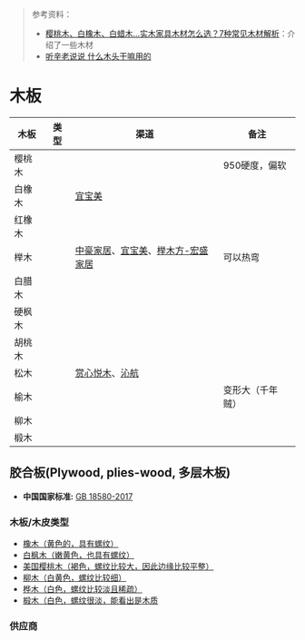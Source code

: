 > 参考资料：
>
> - [樱桃木、白橡木、白蜡木…实木家具木材怎么选？7种常见木材解析](https://www.bilibili.com/video/BV1d14y1G7d6/?spm_id_from=333.337.search-card.all.click&vd_source=b736aa3d7f0fdf47b59ea3021dc810ab)：介绍了一些木材
> - [听辛老说说 什么木头干嘛用的](https://www.bilibili.com/video/BV1rt41127Ei/?spm_id_from=333.880.my_history.page.click&vd_source=b736aa3d7f0fdf47b59ea3021dc810ab)

# 木板

| 木板   | 类型 | 渠道                                                         | 备注             |
| ------ | ---- | ------------------------------------------------------------ | ---------------- |
| 樱桃木 |      |                                                              | 950硬度，偏软    |
| 白橡木 |      | [宜宝美](https://item.taobao.com/item.htm?abbucket=19&id=787977678127&ns=1&pisk=fFhSh_fZPDh4J7vyCwL4CGKdbMPCVDONVwaKS2CPJ7F8vxgiAu8HE7kbAmnb2_8kEJEIq7enUkrzAWgnfE-w_CuorWVJbhRwugXKq7URpJepJrUUSQt23iuorWqduMpZH4jQUUsAeyEplSULJ9FLe8dYko4FeknL2-IY5PVL9WnLMrULR9CLekEYko4GvgBRwiBYWzU8J_nKkEaHr9jb8gaqPE0YsLWJVLg4c6C1oywRC4WF_1lYy8GL2oa4uja7FlwXCc--1V3-syGHW9ZI8YnzoDO6cShSVbebOB10aVMxV-MWAswmHVcLhxx1IV0-VAetwITmAm3iI7hJx_ropqhL0bLFOlHZSSamTnf8AxHKa8Vh23ajNVGIdguA_lwKP9_bI6abbETfK9AWs2ZfmL01c8U0yC8Xlilhj6CM3X8fn3e8ozn2lEsqt&priceTId=213e380617297391734991910e54f0&skuId=5456160148706&spm=a21n57.1.item.48.1a40523chx9dcj&utparam=%7B%22aplus_abtest%22%3A%22fba75f22fd9e05eb4407320a5942aab3%22%7D&xxc=taobaoSearch) |                  |
| 红橡木 |      |                                                              |                  |
| 榉木   |      | [中豪家居](https://item.taobao.com/item.htm?abbucket=19&id=815506733892&ns=1&pisk=fOaKLbM0v1dKfmR9X3siqZNUkq5iJzFFKJPXrYDHVReTNAYlT2jry8HTUvmnRvY-y7ezE8FPTbM7F8HuxGb0TWurPt2RoZVE5GMEFJLIOc1SiXOCJNjGOWurPTdMPibYT-iBo_GINf1tZbkWA8iICCGECbtIP8MsfjGDd4wSP1HsMXhSFYtIfcGrCLGIOXN6fjGyRLtIV1FsQbTlJUH6mYT84Ia8fpT14E84WfBECWEs_fUtaDMjewTJyQlKvxNICtn9LIo8pDUGJKlLfSeZ987282i8AogQytQK5Srgdfe5H3H_Dyz-myBv0vaEU-3QXOTKP2lYwmqGNnHgV5ztXyIDafz3NyomlZJIElVYybUPUNeYOJEjcy9d4-z0kV4HnxhkA1C943oI_OsMwBXYu6cx6xfpe3-rjghtn1hw43oI_fHcsJty4cjR.&priceTId=2147bfc217296886332768349e7f07&skuId=5511146756490&spm=a21n57.1.item.13.d85b523cxKz2cr&utparam=%7B%22aplus_abtest%22%3A%2251d39a5007f1c3e691e5b5fd74d30ed2%22%7D&xxc=taobaoSearch)、[宜宝美](https://item.taobao.com/item.htm?abbucket=19&id=787977678127&ns=1&pisk=fFhSh_fZPDh4J7vyCwL4CGKdbMPCVDONVwaKS2CPJ7F8vxgiAu8HE7kbAmnb2_8kEJEIq7enUkrzAWgnfE-w_CuorWVJbhRwugXKq7URpJepJrUUSQt23iuorWqduMpZH4jQUUsAeyEplSULJ9FLe8dYko4FeknL2-IY5PVL9WnLMrULR9CLekEYko4GvgBRwiBYWzU8J_nKkEaHr9jb8gaqPE0YsLWJVLg4c6C1oywRC4WF_1lYy8GL2oa4uja7FlwXCc--1V3-syGHW9ZI8YnzoDO6cShSVbebOB10aVMxV-MWAswmHVcLhxx1IV0-VAetwITmAm3iI7hJx_ropqhL0bLFOlHZSSamTnf8AxHKa8Vh23ajNVGIdguA_lwKP9_bI6abbETfK9AWs2ZfmL01c8U0yC8Xlilhj6CM3X8fn3e8ozn2lEsqt&priceTId=213e380617297391734991910e54f0&skuId=5456160148706&spm=a21n57.1.item.48.1a40523chx9dcj&utparam=%7B%22aplus_abtest%22%3A%22fba75f22fd9e05eb4407320a5942aab3%22%7D&xxc=taobaoSearch)、[榉木方-宏盛家居](https://item.taobao.com/item.htm?id=676024638412&ns=1&pisk=f8fjhFGFlGCzSw24dVUydDEtYcR1fGNEcVTO-NhqWIdvXT_hfnzgnIWWfgIWDjz0ndK1mIpG3h-2fC_GAzrUTW7coCAYYkPUzmDOmILvXxdTWULeSSZzU07coCxtzceFeZm63riiHFKTPQL9Wfd9HKpJy3YsDqI9DLnJReA96CI9wUL95Ah9HhKJy3YEDAd9BUHJWEh9kdIOyzTMy4oW7mTPlzbJt-kYWwQvVX_hwEUBAWxr62fklatdkRct6_TXH1GTiQRe6tQVVpWbAjOFk9jMJinYcU1fR16d27lX1aBd1QC824-AKa16gsUaMQCfcsp5XVkyH9jVpL1zcbxdea_wFT4i3hWHWGvh_kcDDNQht9RQ1VT5dad54lheAdQjC49n1UtUPzMiISNh53iunwiWHUYYTzaS41mn6X2P_zMuDKLkkgz7P05G.&priceTId=2150461d17297390844903931eeb69&skuId=5029026554610&spm=a21n57.1.item.1.1a40523chx9dcj&utparam=%7B%22aplus_abtest%22%3A%228ee838af3eac154e97ec4841d556139b%22%7D&xxc=ad_ztc) | 可以热弯         |
| 白腊木 |      |                                                              |                  |
| 硬枫木 |      |                                                              |                  |
| 胡桃木 |      |                                                              |                  |
| 松木   |      | [赏心悦木](https://item.taobao.com/item.htm?abbucket=19&id=703228948412&ns=1&pisk=fh3Kh72mvCCKMx1OXgtgqINd-tOMN4heKvlfr82hVAHtNRbkTyxzyYetUJq3RJb8ybHrEYhyT7wSFYeoxhYmTXzzPKDJoEcUZ35A9YEQd5ws_S1CP9Lg8BazPKvRjaZekzkV9lsYOGN_Q7QQOJM75GN8ZzN7OzOTC7FVV9MSFfOTZ775PMZ751N0az6QPJZ_fWPdPTw7AlOTaRwWzjOLQeNVy058zg-1OHL9WVF6LohpBNFoXWE8HXgLjP3OukejORQJhsKN0RNx5LW3UVhsR7k6SwU-17HYRcp1JYhI0YPjdFBQ9DGxil3yhaFZfvrg9cd5fJGbLywtzQ7zdDcSru3Bh_2I8v0T04WpI8mms2ZthdbtUunIcygJHFszxq0YS2X0H7jB6CIP4kNwChfRtK32tSFTnBZC4grx7ajKu1S5VtGQ6-ACNgSzDV5..&priceTId=2147bfb417297360744103684e1832&skuId=4956433229693&spm=a21n57.1.item.233.5733523cgYsfTG&utparam=%7B%22aplus_abtest%22%3A%2271208af97841b52e0271fc4a02a1103d%22%7D&xxc=taobaoSearch)、[沁航](https://detail.tmall.com/item.htm?abbucket=19&id=666246026555&ns=1&pisk=f0HKhR4m9hIdSZSO6_OgZniuOiKGKYne-2ofEz4hNV3tVPXkYJAze4UtzyV3dyX8e03rr4nyYuaSP4UotCvmYDyzFE0JnKmenl8IM4FQV56sbkEQPwpgLHwzFEYRsTNeH8uVvx53A1Z_7uBQAzg7CPZbD8Z7A8tT5uEVNwgSPctTYo1CRWa5f1Z75_17V7Z11urlN6ZQAhn_7uQS11KL7pZVebS-d8KGANPLOAEL1I235002qzPLlDU9lvMzvZzjAPB5ey9JbwmSPUBuhjuteSgDeOynDfw_vfK51yNxO2qZyKBQRAnIdyDBS94ILcGmEVt5FzhsGScjAFfTXfinB5DXkTFE12l4wYYM3JcmmYPjdpQ4SSr-kJG9593f4DDmHRDhorElOhKOa_PQbFOG2MYx3HqYXrxQO_5zMAWl9xSNN__jAlUDAg1PaSHN.&priceTId=2147bf1d17297419163098014ed171&skuId=4970452678254&spm=a21n57.1.item.233.75fb523ct3KnfJ&utparam=%7B%22aplus_abtest%22%3A%227ae7fd08ca5addc999ce0de15829ad3a%22%7D&xxc=taobaoSearch) |                  |
| 榆木   |      |                                                              | 变形大（千年贼） |
| 柳木   |      |                                                              |                  |
| 椴木   |      |                                                              |                  |





## 胶合板(Plywood, plies-wood, 多层木板)

- **中国国家标准:** [GB 18580-2017](http://www.gb688.cn/bzgk/gb/std_list?p.p1=0&p.p90=circulation_date&p.p91=desc&p.p2=GB18580)



### 木板/木皮类型

- [橡木（黄色的，具有螺纹）](https://detail.1688.com/offer/674487733092.html?spm=a26352.13672862.offerlist.104.502020ba3xO6dQ)
- [白枫木（嫩黄色，也具有螺纹）](https://detail.1688.com/offer/552710925859.html?spm=a26352.13672862.offerlist.73.502020ba3xO6dQ)
- [美国樱桃木（褐色，螺纹比较大，因此边缘比较平整）](https://detail.1688.com/offer/549065693013.html?spm=a261y.7663282.108118130105804.17.43b5651bb6RN8C)
- [柳木（白黄色，螺纹比较细）](https://detail.1688.com/offer/624334432916.html?spm=a261y.7663282.108118130105804.21.43b5651bb6RN8C&scm=1007.19151.204703.00&ODitemId=552710925859&itemId=624334432916&pvid=f6c041c2-52c4-460b-8046-9307efdea503&extStr=624334432916..552710925859..3245263835..1.0..1.0..0.0..1.0..oI2ISwg..1032585..no..odTab..213250_17282_16514_16834_18754_17922_16962_17474_17538_17410_18114_18050_265218..f6c041c2-52c4-460b-8046-9307efdea503..0.0..1007.19151.204703.0..2147483647..1.0..-10......0..-1......)
- [桦木（白色，螺纹比较淡且稀疏）](https://detail.1688.com/offer/562206318761.html?spm=a261y.7663282.108118130105804.22.43b5651bb6RN8C&scm=1007.19151.204703.00&ODitemId=552710925859&itemId=562206318761&pvid=f6c041c2-52c4-460b-8046-9307efdea503&extStr=562206318761..552710925859..3245263835..1.0..1.0..0.0..1.0..oI2ISwg..1032585..no..odTab..213250_17538_17282_18754_21186_16962_18114_16834_16514_17474_17410_17922_18050_265218_2191362..f6c041c2-52c4-460b-8046-9307efdea503..0.0..1007.19151.204703.0..2147483647..1.0..-10......0..-1......)
- [椴木（白色，螺纹很淡，能看出是木质](https://item.taobao.com/item.htm?spm=a1z10.5-c-s.w4002-15864392232.16.4993cc70gdFzYG&id=554028677520)



### 供应商

